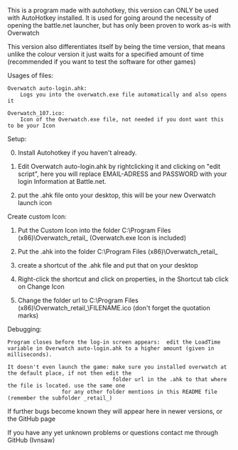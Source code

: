 This is a program made with autohotkey, this version can ONLY be used with AutoHotkey installed.
It is used for going around the necessity of opening the battle.net launcher, but has only been proven to work as-is with Overwatch

This version also differentiates itself by being the time version, that means unlike the colour version it just waits for a specified amount of time
(recommended if you want to test the software for other games)



Usages of files:
	
	Overwatch auto-login.ahk:
		Logs you into the overwatch.exe file automatically and also opens it	
	
	Overwatch_107.ico:
		Icon of the Overwatch.exe file, not needed if you dont want this to be your Icon


Setup:

0)	Install Autohotkey if you haven't already.

1)	Edit Overwatch auto-login.ahk by rightclicking it and clicking on "edit script", here you will replace EMAIL-ADRESS and PASSWORD
	with your login Information at Battle.net.

2)	put the .ahk file onto your desktop, this will be your new Overwatch launch icon


Create custom Icon:

1)	Put the Custom Icon into the folder C:\Program Files (x86)\Overwatch\_retail_ (Overwatch.exe Icon is included)

2)	Put the .ahk into the folder C:\Program Files (x86)\Overwatch\_retail_

3)	create a shortcut of the .ahk file and put that on  your desktop

4)	Right-click the shortcut and click on properties, in the Shortcut tab click on Change Icon

5)	Change the folder url to C:\Program Files (x86)\Overwatch\_retail_\FILENAME.ico (don't forget the quotation marks)


Debugging:
		
	Program closes before the log-in screen appears:  edit the LoadTime variable in Overwatch auto-login.ahk to a higher amount (given in milliseconds).
		
	It doesn't even launch the game: make sure you installed overwatch at the default place, if not then edit the
	                                 folder url in the .ahk to that where the file is located. use the same one
					 for any other folder mentions in this README file (remember the subfolder _retail_)

If further bugs become known they will appear here in newer versions, or the GitHub page
	
If you have any yet unknown problems or questions contact me through GitHub (Ivnsaw)
